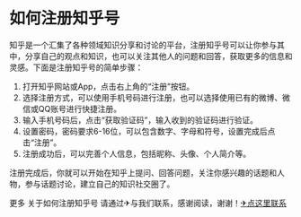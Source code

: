 # 如何注册知乎号

知乎是一个汇集了各种领域知识分享和讨论的平台，注册知乎号可以让你参与其中，分享自己的观点和知识，也可以关注其他人的问题和回答，获取更多的信息和灵感。下面是注册知乎号的简单步骤：

1. 打开知乎网站或App，点击右上角的“注册”按钮。
2. 选择注册方式，可以使用手机号码进行注册，也可以选择使用已有的微博、微信或QQ账号进行快捷注册。
3. 输入手机号码后，点击“获取验证码”，输入收到的验证码进行验证。
4. 设置密码，密码要求6-16位，可以包含数字、字母和符号，设置完成后点击“注册”。
5. 注册成功后，可以完善个人信息，包括昵称、头像、个人简介等。

注册完成后，你就可以开始在知乎上提问、回答问题，关注你感兴趣的话题和人物，参与话题讨论，建立自己的知识社交圈了。

更多 关于如何注册知乎号 请通过✈与我们联系，感谢阅读，谢谢！[✈点这里联系](https://1.k02.cc)